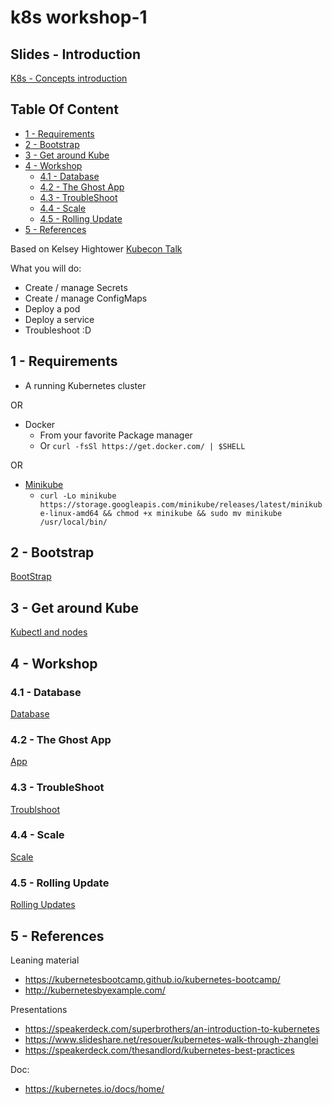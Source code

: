 # k8s workshop-1


## Slides - Introduction

[K8s - Concepts introduction](sre-workshop-k8s_1.pdf)



## Table Of Content

<!-- MarkdownTOC -->

- [1 - Requirements](#1---requirements)
- [2 - Bootstrap](#2---bootstrap)
- [3 - Get around Kube](#3---get-around-kube)
- [4 - Workshop](#4---workshop)
  - [4.1 - Database](#41---database)
  - [4.2 - The Ghost App](#42---the-ghost-app)
  - [4.3 - TroubleShoot](#43---troubleshoot)
  - [4.4 - Scale](#44---scale)
  - [4.5 - Rolling Update](#45---rolling-update)
- [5 - References](#5---references)

<!-- /MarkdownTOC -->



Based on Kelsey Hightower [Kubecon Talk](https://github.com/kelseyhightower/talks/tree/master/kubecon-eu-2016/demo)

What you will do:
* Create / manage Secrets
* Create / manage ConfigMaps
* Deploy a pod
* Deploy a service
* Troubleshoot :D





## 1 - Requirements

* A running Kubernetes cluster

OR

* Docker
  - From your favorite Package manager
  - Or `curl -fsSl https://get.docker.com/ | $SHELL`

OR

* [Minikube](https://github.com/kubernetes/minikube)
  - `curl -Lo minikube https://storage.googleapis.com/minikube/releases/latest/minikube-linux-amd64 && chmod +x minikube && sudo mv minikube /usr/local/bin/`





## 2 - Bootstrap

[BootStrap](doc/k8s_workshop-1.2.md)



## 3 - Get around Kube

[Kubectl and nodes](doc/k8s_workshop-1.3.md)



## 4 - Workshop

### 4.1 - Database

[Database](doc/k8s_workshop-1.4.1.md)


### 4.2 - The Ghost App

[App](doc/k8s_workshop-1.4.2.md)


### 4.3 - TroubleShoot

[Troublshoot](doc/k8s_workshop-1.4.3.md)


### 4.4 - Scale

[Scale](doc/k8s_workshop-1.4.4.md)


### 4.5 - Rolling Update

[Rolling Updates](doc/k8s_workshop-1.4.5.md)





## 5 - References

Leaning material
- https://kubernetesbootcamp.github.io/kubernetes-bootcamp/
- http://kubernetesbyexample.com/

Presentations
- https://speakerdeck.com/superbrothers/an-introduction-to-kubernetes
- https://www.slideshare.net/resouer/kubernetes-walk-through-zhanglei
- https://speakerdeck.com/thesandlord/kubernetes-best-practices

Doc:
- https://kubernetes.io/docs/home/


